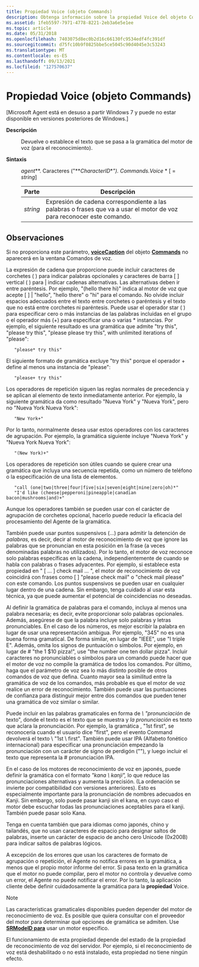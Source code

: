 ```yaml
---
title: Propiedad Voice (objeto Commands)
description: Obtenga información sobre la propiedad Voice del objeto Commands, que devuelve o establece el texto que se pasa a la gramática del motor de voz (para el reconocimiento).
ms.assetid: 1feb5597-7971-4778-8221-2eb3a6e5e1ee
ms.topic: article
ms.date: 05/31/2018
ms.openlocfilehash: 7403075d8ec0b2d16c66130fc9534edf4fc391df
ms.sourcegitcommit: d75fc10b9f0825bbe5ce5045c90d4045e3c53243
ms.translationtype: MT
ms.contentlocale: es-ES
ms.lasthandoff: 09/13/2021
ms.locfileid: "127570637"
---
```

# <a name="voice-property-commands-object"></a>Propiedad Voice (objeto Commands)

\[Microsoft Agent está en desuso a partir Windows 7 y puede no estar disponible en versiones posteriores de Windows.\]

<dl> <dt>

<span id="Description"></span><span id="description"></span><span id="DESCRIPTION"></span>**Descripción**
</dt> <dd>

Devuelve o establece el texto que se pasa a la gramática del motor de voz (para el reconocimiento).

</dd> <dt>

<span id="Syntax"></span><span id="syntax"></span><span id="SYNTAX"></span>**Sintaxis**
</dt> <dd>

*agent***. Caracteres ("**_CharacterID_*_"). Commands.Voice_ *  \[  =  *string*\]



| Parte     | Descripción                                                                                                            |
|----------|------------------------------------------------------------------------------------------------------------------------|
| *string* | Expresión de cadena correspondiente a las palabras o frases que va a usar el motor de voz para reconocer este comando. |



 

</dd> </dl>

## <a name="remarks"></a>Observaciones

Si no proporciona este parámetro, [**voiceCaption**](voicecaption-property.md) del objeto [**Commands**](/windows/desktop/lwef/the-commands-collection-object) no aparecerá en la ventana Comandos de voz.

La expresión de cadena que proporcione puede incluir caracteres de corchetes ( ) para indicar palabras opcionales y caracteres de barra \[ \] vertical ( ) para \| indicar cadenas alternativas. Las alternativas deben ir entre paréntesis. Por ejemplo, "(hello there hi)" indica al motor de voz que acepte \[ \] \| "hello", "hello there" o "hi" para el comando. No olvide incluir espacios adecuados entre el texto entre corchetes o paréntesis y el texto que no está entre corchetes ni paréntesis. Puede usar el operador star ( ) para especificar cero o más instancias de las palabras incluidas en el grupo o el operador más (+) para especificar una o varias \* instancias. Por ejemplo, el siguiente resultado es una gramática que admite "try this", "please try this", "please please try this", with unlimited iterations of "please":


```
   "please* try this"
```



El siguiente formato de gramática excluye "try this" porque el operador + define al menos una instancia de "please":


```
   "please+ try this"
```



Los operadores de repetición siguen las reglas normales de precedencia y se aplican al elemento de texto inmediatamente anterior. Por ejemplo, la siguiente gramática da como resultado "Nueva York" y "Nueva York", pero no "Nueva York Nueva York":


```
   "New York+"
```



Por lo tanto, normalmente desea usar estos operadores con los caracteres de agrupación. Por ejemplo, la gramática siguiente incluye "Nueva York" y "Nueva York Nueva York":


```
   "(New York)+"
```



Los operadores de repetición son útiles cuando se quiere crear una gramática que incluya una secuencia repetida, como un número de teléfono o la especificación de una lista de elementos.


```
   "call (one|two|three|four|five|six|seven|eight|nine|zero|oh)*"
   "I'd like (cheese|pepperoni|pineapple|canadian bacon|mushrooms|and)+"
```



Aunque los operadores también se pueden usar con el carácter de agrupación de corchetes opcional, hacerlo puede reducir la eficacia del procesamiento del Agente de la gramática.

También puede usar puntos suspensivos (...) para admitir la detención de *palabras,* es decir, decir al  motor de reconocimiento de voz que ignore las palabras que se pronuncian en esta posición en la frase (a veces denominadas palabras no utilizados). Por lo tanto, el motor de voz reconoce solo palabras específicas en la cadena, independientemente de cuando se habla con palabras o frases adyacentes. Por ejemplo, si establece esta propiedad en " \[ ... \] check mail ... ", el motor de reconocimiento de voz coincidirá con frases como \[ \] "please check mail" o "check mail please" con este comando. Los puntos suspensivos se pueden usar en cualquier lugar dentro de una cadena. Sin embargo, tenga cuidado al usar esta técnica, ya que puede aumentar el potencial de coincidencias no deseadas.

Al definir la gramática de palabras para el comando, incluya al menos una palabra necesaria; es decir, evite proporcionar solo palabras opcionales. Además, asegúrese de que la palabra incluye solo palabras y letras pronunciables. En el caso de los números, es mejor escribir la palabra en lugar de usar una representación ambigua. Por ejemplo, "345" no es una buena forma gramatical. De forma similar, en lugar de "IEEE", use "I triple E". Además, omita los signos de puntuación o símbolos. Por ejemplo, en lugar de \# "the 1 $10 pizza!", use "the number one ten dollar pizza". Incluir caracteres no pronunciables o símbolos para un comando puede hacer que el motor de voz no compile la gramática de todos los comandos. Por último, haga que el parámetro de voz sea lo más distinto posible de otros comandos de voz que defina. Cuanto mayor sea la similitud entre la gramática de voz de los comandos, más probable es que el motor de voz realice un error de reconocimiento. También puede usar las puntuaciones de confianza para distinguir mejor entre dos comandos que pueden tener una gramática de voz similar o similar.

Puede incluir en las palabras gramaticales en forma de  *\\ "pronunciación* de texto", donde el texto es el texto que se muestra y *la pronunciación* es texto que aclara la pronunciación. Por ejemplo, la gramática , "1st first", se reconocería cuando el usuario dice "first", pero el evento Command devolverá el texto \\ "1st [](command-event.md) \\ first". También puede usar IPA (Alfabeto fonético internacional) para especificar una pronunciación empezando la pronunciación con un carácter de signo de perdigón (""), y luego incluir el texto que representa la \# pronunciación IPA.

En el caso de los motores de reconocimiento de voz en japonés, puede definir la gramática con el formato *"kana \\ kanji",* lo que reduce las pronunciaciones alternativas y aumenta la precisión. (La ordenación se invierte por compatibilidad con versiones anteriores). Esto es especialmente importante para la pronunciación de nombres adecuados en Kanji. Sin embargo, solo puede pasar kanji sin el kana, en cuyo caso el motor debe escuchar todas las pronunciaciones aceptables para el kanji. También puede pasar solo Kana.

Tenga en cuenta también que para idiomas como japonés, chino y tailandés, que no usan caracteres de espacio para designar saltos de palabras, inserte un carácter de espacio de ancho cero Unicode (0x200B) para indicar saltos de palabras lógicos.

A excepción de los errores que usan los caracteres de formato de agrupación o repetición, el Agente no notifica errores en la gramática, a menos que el propio motor informe del error. Si pasa texto en la gramática que el motor no puede compilar, pero el motor no controla y devuelve como un error, el Agente no puede notificar el error. Por lo tanto, la aplicación cliente debe definir cuidadosamente la gramática para la **propiedad** Voice.

> [!Note]  
> Las características gramaticales disponibles pueden depender del motor de reconocimiento de voz. Es posible que quiera consultar con el proveedor del motor para determinar qué opciones de gramática se admiten. Use [**SRModeID para**](srmodeid-property.md) usar un motor específico.

 

El funcionamiento de esta propiedad depende del estado de la propiedad de reconocimiento de voz del servidor. Por ejemplo, si el reconocimiento de voz está deshabilitado o no está instalado, esta propiedad no tiene ningún efecto.

 

 
